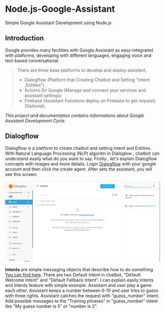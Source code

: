 # Node.js-Google-Assistant
Simple Google Assistant Development using Node.js

## Introduction
Google provides many facilities with Google Assistant as easy-integrated with platforms, developing with different languages, engaging voice and text-based conversational.

>There are three base platforms to develop and deploy assistant,
> * Dialogflow (Platform that Creating Chatbot and Setting "Intent ,Entities")
> * Actions On Google (Manage and connect your services and assistant settings)
> * Firebase (Assistant Functions deploy on Firebase to get request)(Optional).

*This project and documentation contains informations about Google Assistant Development Cycle.*

## Dialogflow
Dialogflow is a platform to create chatbot and setting Intent and Entities. With Natural Language Processing (NLP) algoritm in Dialoglow , chatbot can understand easily what do you want to say.
Firstly , let's explain Dialogflow concepts with images and more details. 
Login [Dialogflow](https://dialogflow.com/) with your google account and then click the create agent. After sets the assistant, you will see this screen:

![Screenshot](dialogflow.png)

**Intents** are simple messaging objects that describe how to do something [You can find here](https://developers.google.com/actions/reference/rest/intents).
There are two Default Intent in chatbot, "Default Welcome Intent" and "Default Fallback Intent". I can explain easily Intents and Intents feature with simple example. 
Assistant and user play a game each other, Assistant keeps a number between 0-10 and user tries to guess with three rights. Assistant catches the request with "guess_number" intent. Add possible messages to the  "Training phrases" in "guess_number" intent like "My guess number is 5" or "number is 3". 




 

